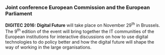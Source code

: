 ### Joint conference European Commission and the European Parliament

**DIGITEC 2016: Digital Future** will take place on November 29<sup>th</sup> in Brussels.
The 9<sup>th</sup> edition of the event will bring together the IT communities of the European institutions for interactive discussions on how to use digital technologies to do policy better and how the digital future will shape the way of working in the large organisations.
